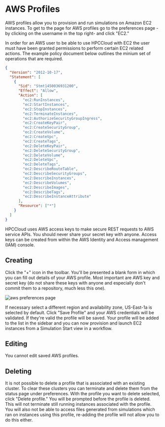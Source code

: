 # AWS Profiles

AWS profiles allow you to provision and run simulations on Amazon EC2 instances. To get to the page for AWS profiles go to the preferences page -by clicking on the username in the top right- and click "EC2."

In order for an AWS user to be able to use HPCCloud with EC2 the user must have
been granted permissions to perform certain EC2 related actions. The example
policy document below outlines the minium set of operations that are required.

```json
{
  "Version": "2012-10-17",
  "Statement": [
    {
      "Sid": "Stmt1450036931200",
      "Effect": "Allow",
      "Action": [
        "ec2:RunInstances",
        "ec2:StartInstances",
        "ec2:StopInstances",
        "ec2:TerminateInstances",
        "ec2:AuthorizeSecurityGroupIngress",
        "ec2:CreateKeyPair",
        "ec2:CreateSecurityGroup",
        "ec2:CreateVolume",
        "ec2:CreateVpc",
        "ec2:CreateTags",
        "ec2:DeleteKeyPair",
        "ec2:DeleteSecurityGroup",
        "ec2:DeleteVolume",
        "ec2:DeleteVpc",
        "ec2:DeleteTags",
        "ec2:DescribeRouteTable",
        "ec2:DescribeSecurityGroups",
        "ec2:DescribeInstances",
        "ec2:DescribeVolumes",
        "ec2:DescribeImages",
        "ec2:DescribeTags",
        "ec2:DescribeInstanceAttribute"
      ],
      "Resource": ["*"]
    }
  ]
}
```

HPCCloud uses AWS access keys to make secure REST requests to AWS service APIs.
You should never share your secret key with anyone. Access keys can be created
from within the AWS Identity and Access management (IAM) console.

## Creating

Click the "+" icon in the toolbar. You'll be presented a blank form in which you can fill out details of your AWS profile. Most important are AWS key and secret key (do not share these keys with anyone and especially don't commit them to a repository, much less this one).

![aws preferences page](/hpccloud-kemsu/usage__images/prefs-aws.png)

If necessary select a different region and availability zone, US-East-1a is selected by default. Click "Save Profile" and your AWS credentials will be validated. If they're valid the profile will be saved. Your profile will be added to the list in the sidebar and you can now provision and launch EC2 instances from a Simulation Start view in a workflow.

## Editing

You cannot edit saved AWS profiles.

## Deleting

It is not possible to delete a profile that is associated with an existing cluster. To clear these clusters you can terminate and delete them from the status page under preferences. With the profile you want to delete selected, click "Delete profile." You will be prompted before the profile is deleted. This will not terminate still running instances associated with the profile. You will also not be able to access files generated from simulations which ran on instances using this profile, re-adding the profile will not allow you to do this either.
